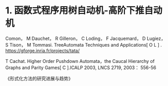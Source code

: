 # 1. 函数式程序用树自动机-高阶下推自动机



  Comon，  M  Dauchet，  R  Gilleron， C Loding，  F Jacquemard，  D  Lugiez，  S Tison，  M  Tommasi. TreeAutomata Techniques and Applications[ O L ] .  https://gforge.inria.fr/projects/tata/
  
  
  T Cachat.  Higher Order Pushdown Automata，the Caucal Hierarchy of Graphs and Parity Games[ C ].ICALP 2003, LNCS 2719, 2003： 556-56





《形式化方法的研究进展与趋势》




















